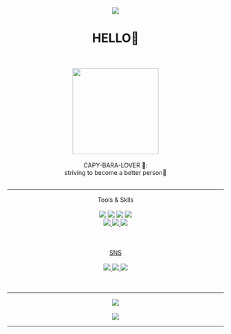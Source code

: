 <div align="center">
  <img src="https://capsule-render.vercel.app/api?type=waving&color=auto&height=200&section=header&text=Juno-Bara`s_GitHub&fontSize=90" />
</div>

<div align="center">
  <h1>HELLO👋</h1><br/><br/>
  <img src="https://github.com/juno-bara/7_tutoring/assets/124761676/2bcfbe45-d78c-478d-ac9e-434a2cfc4de8 width="300" height="200"" /><br/><br/>
</div> 
    
<div align="center">
  CAPY-BARA-LOVER 💙:<br/>
  striving to become a better person💪  <br/><br/>
</div> 


---

<div align="center">
  Tools & Sklls <br/><br/>
</div>  


<div align="center">
  <img src="https://img.shields.io/badge/Visual Studio Code-007ACC?style=flat&logo=Visual Studio Code&logoColor=white"/>
  <img src="https://img.shields.io/badge/r-276DC3?style=flat&logo=r&logoColor=white"/>  
  <img src="https://img.shields.io/badge/python-3776AB?style=flat&logo=python&logoColor=white"/> 
  <img src="https://img.shields.io/badge/GitHub-181717?style=flat&logo=GitHub&logoColor=white"/><br/>
  <a href="https://www.notion.so/da1d8bec74224d11a56f8049a089abdd" target="_blank"><img src="https://img.shields.io/badge/Notion-000000?style=flat&logo=Notion&logoColor=white"/>
  <img src="https://img.shields.io/badge/Slack-4A154B?style=flat&logo=Slack&logoColor=white"/>
  <img src="https://img.shields.io/badge/jupyter-F37626?style=flat&logo=jupyter&logoColor=white"/><br/><br/><br/><br/>
</div>

<div align="center">
  SNS<br/><br/>
</div>

<div align="center">
  <a href="leejuno0403@gmail.com" target="_blank"><img src="https://img.shields.io/badge/gmail-EA4335?style=flat&logo=gmail&logoColor=white"/>
  <img src="https://img.shields.io/badge/kakao-FFCD00?style=flat&logo=kakao&logoColor=white"/>
  <img src="https://img.shields.io/badge/instagram-E4405F?style=flat&logo=instagram&logoColor=white"/><br/><br/><br/>
</div>

---

<div align=center>
  
</div>


<div align="center">
  <img src="https://github-readme-stats.vercel.app/api/top-langs/?username=juno-bara&layout=compact"><br><br>
  <img src="https://github-readme-stats.vercel.app/api?username=juno-bara&theme=nord&show_icons=true">
  
</div>

---

